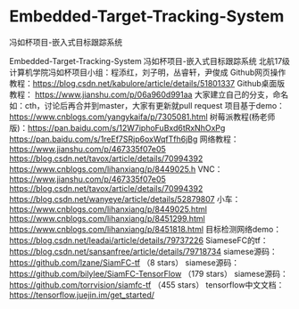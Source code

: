 # Embedded-Target-Tracking-System
冯如杯项目-嵌入式目标跟踪系统

Embedded-Target-Tracking-System
冯如杯项目-嵌入式目标跟踪系统
北航17级计算机学院冯如杯项目小组：程添红，刘子明，丛睿轩，尹俊成
Github网页操作教程：https://blog.csdn.net/kabulore/article/details/51801337 Github桌面版教程： https://www.jianshu.com/p/06a960d991aa
大家建立自己的分支，命名如：cth，讨论后再合并到master，大家有更新就pull request
项目基于demo：https://www.cnblogs.com/yangykaifa/p/7305081.html
树莓派教程(杨老师版)：https://pan.baidu.com/s/12W7iphoFuBxd6tRxNhOxPg https://pan.baidu.com/s/1reEf7SRjp6oxWqfTfh6jBg
网络教程： https://www.jianshu.com/p/467335f07e05 https://blog.csdn.net/tavox/article/details/70994392 https://www.cnblogs.com/lihanxiang/p/8449025.h
VNC： https://www.jianshu.com/p/467335f07e05 https://blog.csdn.net/tavox/article/details/70994392 https://blog.csdn.net/wanyeye/article/details/52879807
小车： https://www.cnblogs.com/lihanxiang/p/8449025.html https://www.cnblogs.com/lihanxiang/p/8451299.html https://www.cnblogs.com/lihanxiang/p/8451818.html
目标检测网络demo：https://blog.csdn.net/leadai/article/details/79737226
SiameseFC的tf：https://blog.csdn.net/sansanfree/article/details/79718734 siamese源码：https://github.com/lzane/SiamFC-tf （8 stars） siamese源码：https://github.com/bilylee/SiamFC-TensorFlow （179 stars） siamese源码： https://github.com/torrvision/siamfc-tf （455 stars）
tensorflow中文文档：https://tensorflow.juejin.im/get_started/
